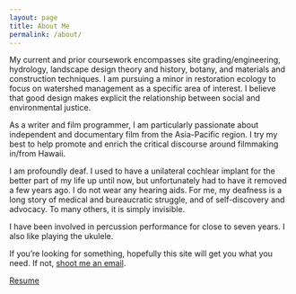 ```yaml
---
layout: page
title: About Me
permalink: /about/
---
```

My current and prior coursework encompasses site grading/engineering, hydrology, landscape design theory and history, botany, and materials and construction techniques. I am pursuing a minor in restoration ecology to focus on watershed management as a specific area of interest. I believe that good design makes explicit the relationship between social and environmental justice.

As a writer and film programmer, I am particularly passionate about independent and documentary film from the Asia-Pacific region. I try my best to help promote and enrich the critical discourse around filmmaking in/from Hawaii.

I am profoundly deaf. I used to have a unilateral cochlear implant for the better part of my life up until now, but unfortunately had to have it removed a few years ago. I do not wear any hearing aids. For me, my deafness is a long story of medical and bureaucratic struggle, and of self-discovery and advocacy. To many others, it is simply invisible.

I have been involved in percussion performance for close to seven years. I also like playing the ukulele.

If you&rsquo;re looking for something, hopefully this site will get you what you need. If not, [shoot me an email](mailto:eygoo@calpoly.edu).

[Resume](/assets/emersongoo_resume_current.pdf)
